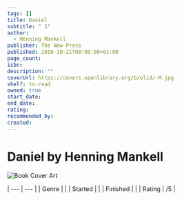 ```yaml
---
tags: []
title: Daniel
subtitle: " 1"
author:
  - Henning Mankell
publisher: The New Press
published: 2010-10-21T00:00:00+01:00
page_count: 
isbn: 
description: ""
coverUrl: https://covers.openlibrary.org/b/olid/-M.jpg
shelf: to-read
owned: true
start_date: 
end_date: 
rating: 
recommended_by: 
created: 
---
```


# Daniel by Henning Mankell

![Book Cover Art](https://covers.openlibrary.org/b/olid/-M.jpg)


| --- | --- |
| Genre |  |
| Started |  |
| Finished |  |
| Rating | /5 |

